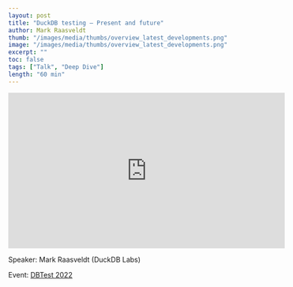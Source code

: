 ```yaml
---
layout: post
title: "DuckDB testing – Present and future"
author: Mark Raasveldt
thumb: "/images/media/thumbs/overview_latest_developments.png"
image: "/images/media/thumbs/overview_latest_developments.png"
excerpt: ""
toc: false
tags: ["Talk", "Deep Dive"]
length: "60 min"
---
```


<div class="video-container">
<iframe width="560" height="315" src="https://www.youtube-nocookie.com/embed/BgC79Zt2fPs?si=7nUCLymvtVwG51nc" title="YouTube video player" frameborder="0" allow="accelerometer; autoplay; clipboard-write; encrypted-media; gyroscope; picture-in-picture; web-share" referrerpolicy="strict-origin-when-cross-origin" allowfullscreen></iframe>
</div>

Speaker: Mark Raasveldt (DuckDB Labs)

Event: [DBTest 2022](https://dbtest-workshop.github.io/2022/)
